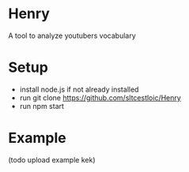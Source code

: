 # Henry

A tool to analyze youtubers vocabulary


# Setup

- install node.js if not already installed
- run git clone https://github.com/sltcestloic/Henry
- run npm start <channel Id> <language>

# Example

(todo upload example kek)